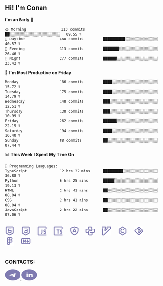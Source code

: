 ## Hi! I'm Conan

<!--START_SECTION:waka-->
**I'm an Early 🐤** 

```text
🌞 Morning                113 commits         ██░░░░░░░░░░░░░░░░░░░░░░░   09.55 % 
🌆 Daytime                480 commits         ██████████░░░░░░░░░░░░░░░   40.57 % 
🌃 Evening                313 commits         ███████░░░░░░░░░░░░░░░░░░   26.46 % 
🌙 Night                  277 commits         ██████░░░░░░░░░░░░░░░░░░░   23.42 % 
```
📅 **I'm Most Productive on Friday** 

```text
Monday                   186 commits         ████░░░░░░░░░░░░░░░░░░░░░   15.72 % 
Tuesday                  175 commits         ████░░░░░░░░░░░░░░░░░░░░░   14.79 % 
Wednesday                148 commits         ███░░░░░░░░░░░░░░░░░░░░░░   12.51 % 
Thursday                 130 commits         ███░░░░░░░░░░░░░░░░░░░░░░   10.99 % 
Friday                   262 commits         ██████░░░░░░░░░░░░░░░░░░░   22.15 % 
Saturday                 194 commits         ████░░░░░░░░░░░░░░░░░░░░░   16.40 % 
Sunday                   88 commits          ██░░░░░░░░░░░░░░░░░░░░░░░   07.44 % 
```


📊 **This Week I Spent My Time On** 

```text
💬 Programming Languages: 
TypeScript               12 hrs 22 mins      █████████░░░░░░░░░░░░░░░░   36.88 % 
Python                   6 hrs 25 mins       █████░░░░░░░░░░░░░░░░░░░░   19.13 % 
HTML                     2 hrs 41 mins       ██░░░░░░░░░░░░░░░░░░░░░░░   08.04 % 
CSS                      2 hrs 41 mins       ██░░░░░░░░░░░░░░░░░░░░░░░   08.04 % 
JavaScript               2 hrs 22 mins       ██░░░░░░░░░░░░░░░░░░░░░░░   07.06 % 
```


<!--END_SECTION:waka-->


<br>

<div align="left">
  <img src="icons/skills/html.svg" height="30" alt="html5"/>
  <img width="15"/>
  <img src="icons/skills/css.svg" height="30" alt="css"/>
    <img width="15"/>
  <img src="icons/skills/javascript.svg" height="30" alt="javascript"/>
  <img width="15"/>
  <img src="icons/skills/typescript.svg" height="30" alt="typescript"/>
  <img width="15"/>
  <img src="icons/skills/angular.svg" height="30" alt="angular"/>
  <img width="15"/>
  <img src="icons/skills/python.svg" height="30" alt="python"/>
  <img width="15"/>
  <img src="icons/skills/vim.svg" height="30" alt="vim"  />
  <img width="15"/>
  <img src="icons/skills/c.svg" height="30" alt="c"/>
  <img width="15"/>
  <img src="icons/skills/git.svg" height="30" alt="git"/>
  <img width="15"/>
  <img src="icons/skills/figma.svg" height="30" alt="figma"/>
  <img width="15"/>
  <img src="icons/skills/markdown.svg" height="30" alt="markdown"/>
</div>

<br>


### CONTACTS:

<div align="left">
  <a href="https://t.me/gkkconan">
    <img src="icons/contacts/telegram.svg" width="50" height="35" alt="telegram"/>
  </a>
  <a href="https://www.linkedin.com/in/gkkconan">
    <img src="icons/contacts/linkedin.svg" width="50" height="35" alt="linkedin"/>
  </a>
</div>

